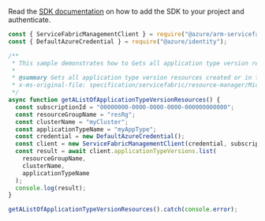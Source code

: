 Read the [SDK documentation](https://github.com/Azure/azure-sdk-for-js/blob/%40azure%2Farm-servicefabric_2.0.1/sdk/servicefabric/arm-servicefabric/README.md) on how to add the SDK to your project and authenticate.

```javascript
const { ServiceFabricManagementClient } = require("@azure/arm-servicefabric");
const { DefaultAzureCredential } = require("@azure/identity");

/**
 * This sample demonstrates how to Gets all application type version resources created or in the process of being created in the Service Fabric application type name resource.
 *
 * @summary Gets all application type version resources created or in the process of being created in the Service Fabric application type name resource.
 * x-ms-original-file: specification/servicefabric/resource-manager/Microsoft.ServiceFabric/stable/2021-06-01/examples/ApplicationTypeVersionListOperation_example.json
 */
async function getAListOfApplicationTypeVersionResources() {
  const subscriptionId = "00000000-0000-0000-0000-000000000000";
  const resourceGroupName = "resRg";
  const clusterName = "myCluster";
  const applicationTypeName = "myAppType";
  const credential = new DefaultAzureCredential();
  const client = new ServiceFabricManagementClient(credential, subscriptionId);
  const result = await client.applicationTypeVersions.list(
    resourceGroupName,
    clusterName,
    applicationTypeName
  );
  console.log(result);
}

getAListOfApplicationTypeVersionResources().catch(console.error);
```
